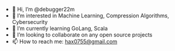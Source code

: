 - 👋 Hi, I’m @debugger22m
- 👀 I’m interested in Machine Learning, Compression Algorithms, Cybersecurity
- 🌱 I’m currently learning GoLang, Scala
- 💞️ I’m looking to collaborate on any open source projects
- 📫 How to reach me: hax0755@gmail.com

<!---
debugger22m/debugger22m is a ✨ special ✨ repository because its `README.md` (this file) appears on your GitHub profile.
You can click the Preview link to take a look at your changes.
--->
